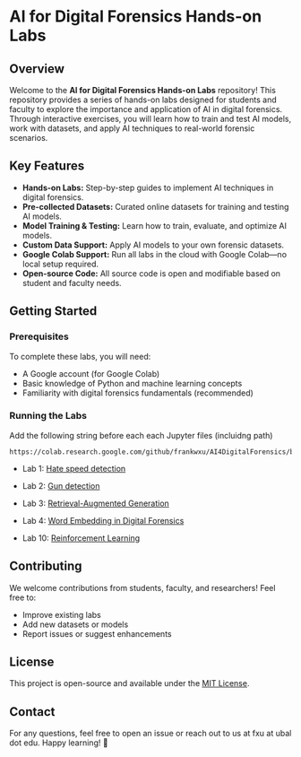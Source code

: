 # AI for Digital Forensics Hands-on Labs

## Overview

Welcome to the **AI for Digital Forensics Hands-on Labs** repository! This repository provides a series of hands-on labs designed for students and faculty to explore the importance and application of AI in digital forensics. Through interactive exercises, you will learn how to train and test AI models, work with datasets, and apply AI techniques to real-world forensic scenarios.

## Key Features

- **Hands-on Labs:** Step-by-step guides to implement AI techniques in digital forensics.
- **Pre-collected Datasets:** Curated online datasets for training and testing AI models.
- **Model Training & Testing:** Learn how to train, evaluate, and optimize AI models.
- **Custom Data Support:** Apply AI models to your own forensic datasets.
- **Google Colab Support:** Run all labs in the cloud with Google Colab—no local setup required.
- **Open-source Code:** All source code is open and modifiable based on student and faculty needs.

## Getting Started

### Prerequisites

To complete these labs, you will need:

- A Google account (for Google Colab)
- Basic knowledge of Python and machine learning concepts
- Familiarity with digital forensics fundamentals (recommended)

### Running the Labs

Add the following string before each each Jupyter files (incluidng path)

```
https://colab.research.google.com/github/frankwxu/AI4DigitalForensics/blob/main/
```

- Lab 1: [Hate speed detection](https://colab.research.google.com/github/frankwxu/AI4DigitalForensics/blob/main/lab01_Hate_speech_detection/social_media_threat_detection.ipynb)

- Lab 2: [Gun detection](https://colab.research.google.com/github/frankwxu/AI4DigitalForensics/blob/main/lab02_Gun_detection_fasterRCNN/gun_detection_fasterRCNN.ipynb)

- Lab 3: [Retrieval-Augmented Generation](https://colab.research.google.com/github/frankwxu/AI4DigitalForensics/blob/main/lab3_RAG/Retrieval_Augmented_Generation_Simple.ipynb)

- Lab 4: [Word Embedding in Digital Forensics](https://colab.research.google.com/github/frankwxu/AI4DigitalForensics/blob/main/lab04_word_embedding/Word_Embeddings_in_DF.ipynb)

- Lab 10: [Reinforcement Learning](https://colab.research.google.com/github/frankwxu/AI4DigitalForensics/blob/main/lab10_Reinforcement_Learning/dqn_lunar_lander_demo.ipynb)

## Contributing

We welcome contributions from students, faculty, and researchers! Feel free to:

- Improve existing labs
- Add new datasets or models
- Report issues or suggest enhancements

## License

This project is open-source and available under the [MIT License](LICENSE).

## Contact

For any questions, feel free to open an issue or reach out to us at fxu at ubal dot edu. Happy learning! 🚀
